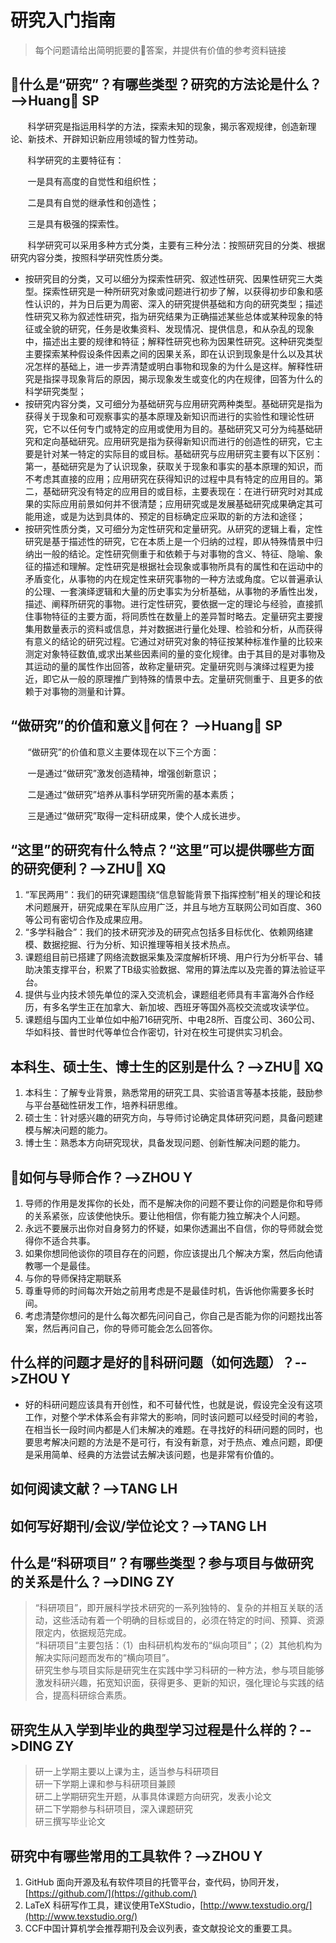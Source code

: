 
# 研究入门指南

>每个问题请给出简明扼要的答案，并提供有价值的参考资料链接

## 什么是“研究”？有哪些类型？研究的方法论是什么？ -->Huang SP

&#160; &#160; &#160; &#160;科学研究是指运用科学的方法，探索未知的现象，揭示客观规律，创造新理论、新技术、开辟知识新应用领域的智力性劳动。

&#160; &#160; &#160; &#160;科学研究的主要特征有：

&#160; &#160; &#160; &#160;一是具有高度的自觉性和组织性；

&#160; &#160; &#160; &#160;二是具有自觉的继承性和创造性；

&#160; &#160; &#160; &#160;三是具有极强的探索性。

&#160; &#160; &#160; &#160;科学研究可以采用多种方式分类，主要有三种分法：按照研究目的分类、根据研究内容分类，按照科学研究性质分类。

- 按研究目的分类，又可以细分为探索性研究、叙述性研究、因果性研究三大类型。探索性研究是一种所研究对象或问题进行初步了解，以获得初步印象和感性认识的，并为日后更为周密、深入的研究提供基础和方向的研究类型；描述性研究又称为叙述性研究，指为研究结果为正确描述某些总体或某种现象的特征或全貌的研究，任务是收集资料、发现情况、提供信息，和从杂乱的现象中，描述出主要的规律和特征；解释性研究也称为因果性研究。这种研究类型主要探索某种假设条件因素之间的因果关系，即在认识到现象是什么以及其状况怎样的基础上，进一步弄清楚或明白事物和现象的为什么是这样。解释性研究是指探寻现象背后的原因，揭示现象发生或变化的内在规律，回答为什么的科学研究类型；
- 按研究内容分类，又可细分为基础研究与应用研究两种类型。基础研究是指为获得关于现象和可观察事实的基本原理及新知识而进行的实验性和理论性研究，它不以任何专门或特定的应用或使用为目的。基础研究又可分为纯基础研究和定向基础研究。应用研究是指为获得新知识而进行的创造性的研究，它主要是针对某一特定的实际目的或目标。基础研究与应用研究主要有以下区别：第一，基础研究是为了认识现象，获取关于现象和事实的基本原理的知识，而不考虑其直接的应用；应用研究在获得知识的过程中具有特定的应用目的。第二，基础研究没有特定的应用目的或目标，主要表现在：在进行研究时对其成果的实际应用前景如何并不很清楚；应用研究或是发展基础研究成果确定其可能用途，或是为达到具体的、预定的目标确定应采取的新的方法和途径；
- 按研究性质分类，又可细分为定性研究和定量研究。从研究的逻辑上看，定性研究是基于描述性的研究，它在本质上是一个归纳的过程，即从特殊情景中归纳出一般的结论。定性研究侧重于和依赖于与对事物的含义、特征、隐喻、象征的描述和理解。定性研究是根据社会现象或事物所具有的属性和在运动中的矛盾变化，从事物的内在规定性来研究事物的一种方法或角度。它以普遍承认的公理、一套演绎逻辑和大量的历史事实为分析基础，从事物的矛盾性出发，描述、阐释所研究的事物。进行定性研究，要依据一定的理论与经验，直接抓住事物特征的主要方面，将同质性在数量上的差异暂时略去。定量研究主要搜集用数量表示的资料或信息，并对数据进行量化处理、检验和分析，从而获得有意义的结论的研究过程。它通过对研究对象的特征按某种标准作量的比较来测定对象特征数值,或求出某些因素间的量的变化规律。由于其目的是对事物及其运动的量的属性作出回答，故称定量研究。定量研究则与演绎过程更为接近，即它从一般的原理推广到特殊的情景中去。定量研究侧重于、且更多的依赖于对事物的测量和计算。
  

## “做研究”的价值和意义何在？ -->Huang SP

&#160; &#160; &#160; &#160;“做研究”的价值和意义主要体现在以下三个方面：

&#160; &#160; &#160; &#160;一是通过“做研究”激发创造精神，增强创新意识；

&#160; &#160; &#160; &#160;二是通过“做研究”培养从事科学研究所需的基本素质；

&#160; &#160; &#160; &#160;三是通过“做研究”取得一定科研成果，使个人成长进步。

## “这里”的研究有什么特点？“这里”可以提供哪些方面的研究便利？-->ZHU XQ
1. “军民两用”：我们的研究课题围绕“信息智能背景下指挥控制”相关的理论和技术问题展开，研究成果在军队应用广泛，并且与地方互联网公司如百度、360等公司有密切合作及成果应用。
2. “多学科融合”：我们的技术研究涉及的研究点包括多目标优化、依赖网络建模、数据挖掘、行为分析、知识推理等相关技术热点。
3. 课题组目前已搭建了网络流数据采集及深度解析环境、用户行为分析平台、辅助决策支撑平台，积累了TB级实验数据、常用的算法库以及完善的算法验证平台。
4. 提供与业内技术领先单位的深入交流机会，课题组老师具有丰富海外合作经历，有多名学生正在加拿大、新加坡、西班牙等国外高校交流或攻读学位。
5. 课题组与国内工业单位如中船716研究所、中电28所、百度公司、360公司、华如科技、普世时代等单位合作密切，针对在校生可提供实习机会。



## 本科生、硕士生、博士生的区别是什么？-->ZHU XQ
1. 本科生：了解专业背景，熟悉常用的研究工具、实验语言等基本技能，鼓励参与平台基础性研发工作，培养科研思维。
2. 硕士生：针对感兴趣的研究方向，与导师讨论确定具体研究问题，具备问题建模与解决问题的能力。
3. 博士生：熟悉本方向研究现状，具备发现问题、创新性解决问题的能力。

## 如何与导师合作？-->ZHOU Y
1. 导师的作用是发挥你的长处，而不是解决你的问题不要让你的问题是你和导师的关系紧张，应该使他快乐。要让他相信，你有能力独立解决个人问题。
2. 永远不要展示出你对自身努力的怀疑，如果你透漏出不自信，你的导师就会觉得你不适合共事。
3. 如果你想同他谈你的项目存在的问题，你应该提出几个解决方案，然后向他请教哪一个是最佳。
4. 与你的导师保持定期联系
5. 尊重导师的时间每次开始之前用考虑是不是最佳时机，告诉他你需要多长时间。
6. 考虑清楚你想问的是什么每次都先问问自己，你自己是否能为你的问题找出答案，然后再问自己，你的导师可能会怎么回答你。


## 什么样的问题才是好的科研问题（如何选题）？-->ZHOU Y
- 好的科研问题应该具有开创性，和不可替代性，也就是说，假设完全没有这项工作，对整个学术体系会有非常大的影响，同时该问题可以经受时间的考验，在相当长一段时间内都是人们未解决的难题。在寻找好的科研问题的同时，也要思考解决问题的方法是不是可行，有没有新意，对于热点、难点问题，即便是采用简单、经典的方法尝试去解决该问题，也是非常有价值的。


## 如何阅读文献？-->TANG LH



## 如何写好期刊/会议/学位论文？-->TANG LH



## 什么是“科研项目”？有哪些类型？参与项目与做研究的关系是什么？-->DING ZY

>“科研项目”，即开展科学技术研究的一系列独特的、复杂的并相互关联的活动，这些活动有着一个明确的目标或目的，必须在特定的时间、预算、资源限定内，依据规范完成。  
>“科研项目”主要包括：（1）由科研机构发布的“纵向项目”；（2）其他机构为解决实际问题而发布的“横向项目”。  
>研究生参与项目实际是研究生在实践中学习科研的一种方法，参与项目能够激发科研兴趣，拓宽知识面，获得更多、更新的知识，强化理论与实践的结合，提高科研综合素质。  

## 研究生从入学到毕业的典型学习过程是什么样的？-->DING ZY

>研一上学期主要以上课为主，适当参与科研项目  
>研一下学期上课和参与科研项目兼顾  
>研二上学期研究生开题，从事具体课题方向研究，发表小论文    
>研二下学期参与科研项目，深入课题研究  
>研三撰写毕业论文

## 研究中有哪些常用的工具软件？-->ZHOU Y
1. GitHub 面向开源及私有软件项目的托管平台，查代码，协同开发，[https://github.com/](https://github.com/)
2. LaTeX 科研写作工具，建议使用TeXStudio，[http://www.texstudio.org/](http://www.texstudio.org/)
3. CCF中国计算机学会推荐期刊及会议列表，查文献投论文的重要工具。
